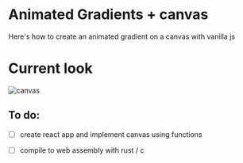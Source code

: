 # Animated Gradients + canvas

Here's how to create an animated gradient on a canvas with vanilla js

# Current look

![canvas](bg.gif)

## To do:

- [ ] create react app and implement canvas using functions

- [ ] compile to web assembly with rust / c
